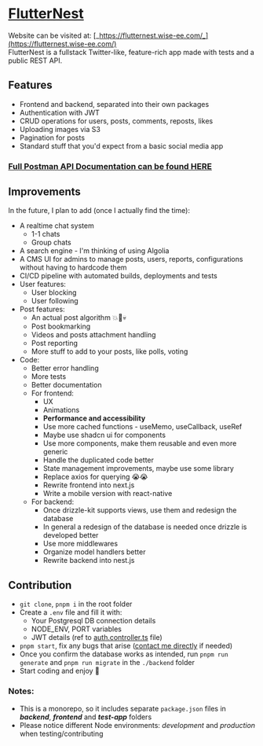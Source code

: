 # [FlutterNest](https://flutternest.wise-ee.xyz/)

Website can be visited at: [_https://flutternest.wise-ee.com/_](https://flutternest.wise-ee.com/)  
FlutterNest is a fullstack Twitter-like, feature-rich app made with tests and a public REST API.

## Features

- Frontend and backend, separated into their own packages
- Authentication with JWT
- CRUD operations for users, posts, comments, reposts, likes
- Uploading images via S3
- Pagination for posts
- Standard stuff that you'd expect from a basic social media app

### [Full Postman API Documentation can be found HERE](https://www.postman.com/team-wisie/workspace/flutternest)

## Improvements

In the future, I plan to add (once I actually find the time):

- A realtime chat system
  - 1-1 chats
  - Group chats
- A search engine - I'm thinking of using Algolia
- A CMS UI for admins to manage posts, users, reports, configurations without having to hardcode them
- CI/CD pipeline with automated builds, deployments and tests
- User features:
  - User blocking
  - User following
- Post features:
  - An actual post algorithm 💥🔮💀
  - Post bookmarking
  - Videos and posts attachment handling
  - Post reporting
  - More stuff to add to your posts, like polls, voting
- Code:
  - Better error handling
  - More tests
  - Better documentation
  - For frontend:
    - UX
    - Animations
    - <strong>Performance and accessibility</strong>
    - Use more cached functions - useMemo, useCallback, useRef
    - Maybe use shadcn ui for components
    - Use more components, make them reusable and even more generic
    - Handle the duplicated code better
    - State management improvements, maybe use some library
    - Replace axios for querying 😭😭
    - Rewrite frontend into next.js
    - Write a mobile version with react-native
  - For backend:
    - Once drizzle-kit supports views, use them and redesign the database
    - In general a redesign of the database is needed once drizzle is developed better
    - Use more middlewares
    - Organize model handlers better
    - Rewrite backend into nest.js

## Contribution

- `git clone`, `pnpm i` in the root folder
- Create a `.env` file and fill it with:
  - Your Postgresql DB connection details
  - NODE_ENV, PORT variables
  - JWT details (ref to [auth.controller.ts](backend/src/controllers/auth.controller.ts) file)
- `pnpm start`, fix any bugs that arise ([contact me directly](https://portfolio.wise-ee.xyz/contact) if needed)
- Once you confirm the database works as intended, run `pnpm run generate` and `pnpm run migrate` in the `./backend` folder
- Start coding and enjoy 🤠

### Notes:

- This is a monorepo, so it includes separate `package.json` files in **_backend_**, **_frontend_** and **_test-app_** folders
- Please notice different Node environments: _development_ and _production_ when testing/contributing
